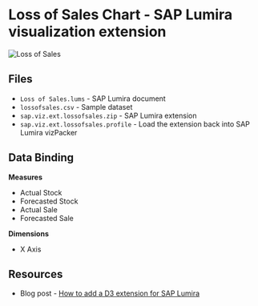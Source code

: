 Loss of Sales Chart - SAP Lumira visualization extension
=================================================
![Loss of Sales](https://github.com/SAP/lumira-extension-viz/blob/master/Loss%20of%20Sales/LossOfSales.PNG)

Files
-----------
* `Loss of Sales.lums` - SAP Lumira document
* `lossofsales.csv` - Sample dataset
* `sap.viz.ext.lossofsales.zip` - SAP Lumira extension
* `sap.viz.ext.lossofsales.profile` - Load the extension back into SAP Lumira vizPacker

Data Binding
-------------
<strong>Measures</strong>
* Actual Stock
* Forecasted Stock
* Actual Sale
* Forecasted Sale

<strong>Dimensions</strong>
* X Axis

Resources
-----------
* Blog post - [How to add a D3 extension for SAP Lumira](http://http://scn.sap.com/community/lumira/blog/2015/03/19/sap-lumira-visualizations-loss-of-sales-charth)
